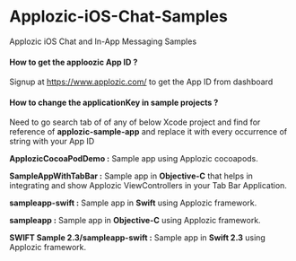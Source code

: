 # Applozic-iOS-Chat-Samples
Applozic iOS Chat and In-App Messaging Samples


#### How to get the apploozic App ID ?

Signup at https://www.applozic.com/ to get the App ID from dashboard 


#### How to change the applicationKey in sample projects ?

Need to go search tab of of any of below Xcode project  and find for reference of **applozic-sample-app** and replace it with every  occurrence of string with your App ID 


**ApplozicCocoaPodDemo :** Sample app using Applozic cocoapods.

**SampleAppWithTabBar :** Sample app in **Objective-C** that helps in integrating and show Applozic ViewControllers in your Tab Bar Application.

**sampleapp-swift :** Sample app in **Swift** using Applozic framework.

**sampleapp :** Sample app in **Objective-C** using Applozic framework.

**SWIFT Sample 2.3/sampleapp-swift :** Sample app in **Swift 2.3** using Applozic framework.
